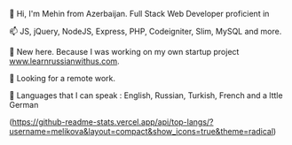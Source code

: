 <!-- - 👋 Hi, I’m Mehin Melikova
- 👀 I’m interested in Full Stack Development
- 🌱 I’m currently learning ReactJS
- 💞️ I’m looking to collaborate on interesting projects
- 📫 How to reach me? Via this platform )) -->

👋 Hi, I'm Mehin from Azerbaijan. Full Stack Web Developer proficient in 

📫 JS, jQuery, NodeJS, Express, PHP, Codeigniter, Slim, MySQL and more. 

🌱 New here. Because I was working on my own startup project www.learnrussianwithus.com. 

👀 Looking for a remote work. 

💞️ Languages that I can speak : English, Russian, Turkish, French and a lttle German

<!-- 💞️ Liked this stat design, even it shows 0 for me )) -->

<!-- ![Anurag's GitHub stats](https://github-readme-stats.vercel.app/api?username=melikova&show_icons=true&theme=radical) -->

(https://github-readme-stats.vercel.app/api/top-langs/?username=melikova&layout=compact&show_icons=true&theme=radical)




